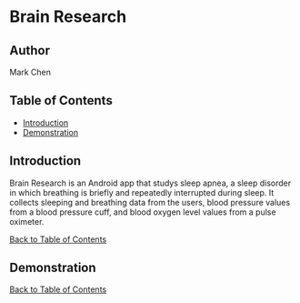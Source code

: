 # Brain Research

## Author
Mark Chen

<a name="table"></a>
## Table of Contents
* [Introduction](#introduction)
* [Demonstration](#demonstration)


## Introduction
Brain Research is an Android app that studys sleep apnea, a sleep disorder in which breathing is briefly and repeatedly interrupted during sleep. It collects sleeping and breathing data from the users, blood pressure values from a blood pressure cuff, and blood oxygen level values from a pulse oximeter. 

<a href="#table">Back to Table of Contents</a>


## Demonstration


<a href="#table">Back to Table of Contents</a>
